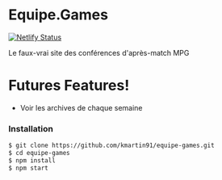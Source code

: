 # Equipe.Games

[![Netlify Status](https://api.netlify.com/api/v1/badges/2b45db0a-96bf-4832-b056-f0997b992778/deploy-status)](https://app.netlify.com/sites/frosty-mcnulty-191bfa/deploys)

Le faux-vrai site des conférences d'après-match MPG

# Futures Features!

  - Voir les archives de chaque semaine


### Installation

```sh
$ git clone https://github.com/kmartin91/equipe-games.git
$ cd equipe-games
$ npm install
$ npm start
```
